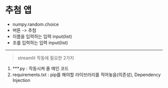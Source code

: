 # 추첨 앱
* numpy.random.choice
* 버튼 -> 추첨
* 이름을 입력하는 입력 input(list)
* 조를 입력하는 입력 input(list)
---
> streamlit 작동에 필요한 2가지
1. ***.py : 작동시켜 줄 메인 코드
1. requirements.txt : pip를 해야할 라이브러리를 적어놓음(의존성), Dependency Injection